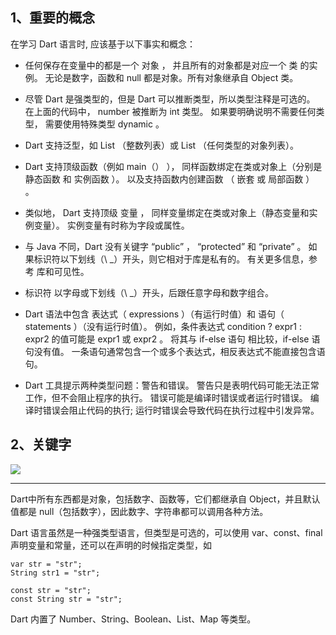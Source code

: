 ## 1、重要的概念
在学习 Dart 语言时, 应该基于以下事实和概念：

* 任何保存在变量中的都是一个 对象 ， 并且所有的对象都是对应一个 类 的实例。 无论是数字，函数和 null 都是对象。所有对象继承自 Object 类。

* 尽管 Dart 是强类型的，但是 Dart 可以推断类型，所以类型注释是可选的。 在上面的代码中， number 被推断为 int 类型。 如果要明确说明不需要任何类型， 需要使用特殊类型 dynamic 。

* Dart 支持泛型，如 List <int> （整数列表）或 List <dynamic> （任何类型的对象列表）。

* Dart 支持顶级函数（例如 main（） ）， 同样函数绑定在类或对象上（分别是 静态函数 和 实例函数 ）。 以及支持函数内创建函数 （ 嵌套 或 局部函数 ） 。

* 类似地， Dart 支持顶级 变量 ， 同样变量绑定在类或对象上（静态变量和实例变量）。 实例变量有时称为字段或属性。

* 与 Java 不同，Dart 没有关键字 “public” ， “protected” 和 “private” 。 如果标识符以下划线（\ _）开头，则它相对于库是私有的。 有关更多信息，参考 库和可见性。

* 标识符 以字母或下划线（\ _）开头，后跟任意字母和数字组合。

* Dart 语法中包含 表达式（ expressions ）（有运行时值）和 语句（ statements ）（没有运行时值）。 例如，条件表达式 condition ? expr1 : expr2 的值可能是 expr1 或 expr2 。 将其与 if-else 语句 相比较，if-else 语句没有值。 一条语句通常包含一个或多个表达式，相反表达式不能直接包含语句。

* Dart 工具提示两种类型问题：警告和错误。 警告只是表明代码可能无法正常工作，但不会阻止程序的执行。 错误可能是编译时错误或者运行时错误。 编译时错误会阻止代码的执行; 运行时错误会导致代码在执行过程中引发异常。

## 2、关键字

![](images/ch2/dart-keywords.png)

---

Dart中所有东西都是对象，包括数字、函数等，它们都继承自 Object，并且默认值都是 null（包括数字），因此数字、字符串都可以调用各种方法。

Dart 语言虽然是一种强类型语言，但类型是可选的，可以使用 var、const、final 声明变量和常量，还可以在声明的时候指定类型，如

```
var str = "str";
String str1 = "str";

const str = "str";
const String str = "str";
```

Dart 内置了 Number、String、Boolean、List、Map 等类型。